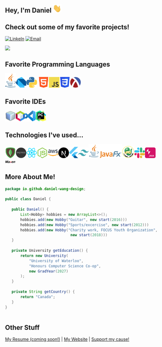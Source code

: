 ## Hey, I'm Daniel  <img src="images/waving.gif" alt="waving hand" width="28px" height="28px"> 

## Check out some of my favorite projects! 

[![LinkeIn](https://img.shields.io/badge/Daniel_Wang-blue?style=flat-square&logo=Linkedin&logoColor=white)](https://www.linkedin.com/in/danielwang04/) [![Email](https://img.shields.io/badge/-daniel.wang04@hotmail.com-c14438?style=flat-square&logo=Gmail&logoColor=white)](mailto:daniel.wang04@hotmail.ca)

<img src= "https://github-readme-stats.vercel.app/api/top-langs/?username=daniel-wang-design">

## Favorite Programming Languages
<img src="images/java.png" width="35"/><img src="images/dart.png" width="35"/><img src="images/python.png" width="35"/> <img src="images/html.png" width="35"/><img src="images/javascript.png" width="35"/><img src="images/css.png" width="35"/><img src="images/racket.png" width="35"/>

## Favorite IDEs
<img src="images/netbeans.png" width="35"/><img src="images/apache-netbeans.png" width="30"/><img src="images/vscode.png" width="35"/><img src="images/pycharm.png" width="35"/>

## Technologies I've used...
<img src="images/mongo.png" width="35"/><img src="images/express.png" width="35"/><img src="images/react.png" width="35"/><img src="images/node.png" width="35"/><img src="images/aws.png" width="35"/><img src="images/nextjs.png" width="35"/><img src="images/flutter.png" width="30"/><img src="images/tailwind.png" width="35"/><img src="images/javafx.png" width="110"/><img src="images/arcade.png" width="40"/><img src="images/slack-api.png" width="35"/><img src="images/bolt.svg" width="35"/><img src="images/maven.png" width="35"/>

 ## More About Me!

 ```java
 package io.github.daniel-wang-design;

 public class Daniel {
	
	public Daniel() {
		List<Hobby> hobbies = new ArrayList<>();
		hobbies.add(new Hobby("Guitar", new start(2016)))
		hobbies.add(new Hobby("Sports/excercise", new start(2012)))
		hobbies.add(new Hobby("Charity work, FOCUS Youth Organization", 
		                       new start(2018)))
	}

	private University getEducation() {
		return new University(
			"University of Waterloo", 
			"Honours Computer Science Co-op", 
			new GradYear(2027)
		);
	}
	
	private String getCountry() {
		return "Canada";
	}
}
	
 ```
 
 
## Other Stuff

[My Resume (coming soon!)](https://drive.google.com/file/d/1uxq1shtoVfoD8D4sD5MHN3drGVA50vlz/view?usp=sharing) | [My Website](www.daniel-wang.ca) | [Support my cause!](https://www.canadahelps.org/en/charities/focus-youth-organization/)


 
 
